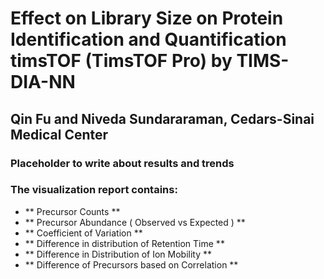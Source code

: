 # Effect on Library Size on Protein Identification and Quantification timsTOF (TimsTOF Pro) by TIMS-DIA-NN
  ## Qin Fu and Niveda Sundararaman, Cedars-Sinai Medical Center

### Placeholder to write about results and trends 

### The visualization report contains: 

- ** Precursor Counts ** 
- ** Precursor Abundance ( Observed vs Expected ) **
- ** Coefficient of Variation **
- ** Difference in distribution of Retention Time **
- ** Difference in Distribution of Ion Mobility **
- ** Difference of Precursors based on Correlation **
